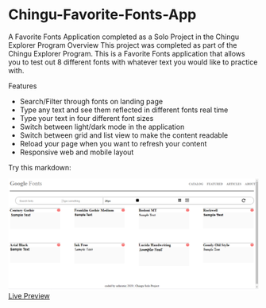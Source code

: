 # Chingu-Favorite-Fonts-App
A Favorite Fonts Application completed as a Solo Project in the Chingu Explorer Program Overview
This project was completed as part of the Chingu Explorer Program. This is a Favorite Fonts application that allows you to test out 8 different fonts with whatever text you would like to practice with.

Features

- Search/Filter through fonts on landing page
- Type any text and see them reflected in different fonts real time
- Type your text in four different font sizes
- Switch between light/dark mode in the application
- Switch between grid and list view to make the content readable
- Reload your page when you want to refresh your content
- Responsive web and mobile layout

Try this markdown:

![alt text](https://github.com/ach0319/Chingu-Favorite-Fonts-App/blob/master/Screenshot%20(3).png)
<a href=https://favorite-fonts-application.herokuapp.com/>Live Preview</a>
